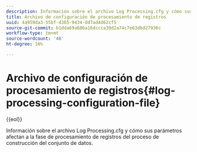 ```yaml
---
description: Información sobre el archivo Log Processing.cfg y cómo sus parámetros afectan a la fase de procesamiento de registros del proceso de construcción del conjunto de datos.
title: Archivo de configuración de procesamiento de registros
uuid: 4a959da3-55bf-4365-9434-dd7ad4d62cf5
source-git-commit: b1dda69a606a16dccca30d2a74c7e63dbd27936c
workflow-type: tm+mt
source-wordcount: '48'
ht-degree: 16%

---
```



# Archivo de configuración de procesamiento de registros{#log-processing-configuration-file}

{{eol}}

Información sobre el archivo Log Processing.cfg y cómo sus parámetros afectan a la fase de procesamiento de registros del proceso de construcción del conjunto de datos.

